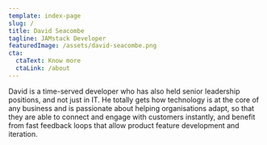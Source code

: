 ```yaml
---
template: index-page
slug: /
title: David Seacombe
tagline: JAMstack Developer
featuredImage: /assets/david-seacombe.png
cta:
  ctaText: Know more
  ctaLink: /about
---
```

David is a time-served developer who has also held senior leadership positions, and not just in IT. He totally gets how technology is at the core of any business and is passionate about helping organisations adapt, so that they are able to connect and engage with customers instantly, and benefit from fast feedback loops that allow product feature development and iteration.